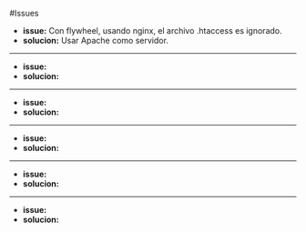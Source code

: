 #Issues

- **issue:** Con flywheel, usando nginx, el archivo .htaccess es ignorado.
- **solucion:** Usar Apache como servidor.

---

- **issue:**
- **solucion:**

---

- **issue:**
- **solucion:**

---

- **issue:**
- **solucion:**

---

- **issue:**
- **solucion:**

---

- **issue:**
- **solucion:**
